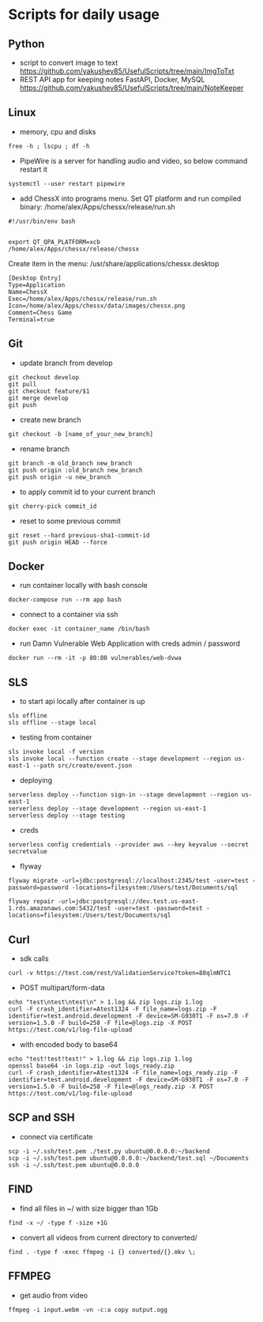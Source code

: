 # Scripts for daily usage

## Python
- script to convert image to text https://github.com/yakushev85/UsefulScripts/tree/main/ImgToTxt 
- REST API app for keeping notes FastAPI, Docker, MySQL https://github.com/yakushev85/UsefulScripts/tree/main/NoteKeeper  

## Linux
- memory, cpu and disks
```
free -h ; lscpu ; df -h
```

- PipeWire is a server for handling audio and video, so below command restart it 
```
systemctl --user restart pipewire
```

- add ChessX into programs menu. Set QT platform and run compiled binary: /home/alex/Apps/chessx/release/run.sh
```
#!/usr/bin/env bash


export QT_QPA_PLATFORM=xcb
/home/alex/Apps/chessx/release/chessx
```
Create item in the menu: /usr/share/applications/chessx.desktop
```
[Desktop Entry]
Type=Application
Name=ChessX
Exec=/home/alex/Apps/chessx/release/run.sh
Icon=/home/alex/Apps/chessx/data/images/chessx.png
Comment=Chess Game
Terminal=true
```

## Git
- update branch from develop
```
git checkout develop
git pull
git checkout feature/$1
git merge develop 
git push
```

- create new branch
```
git checkout -b [name_of_your_new_branch]
```

- rename branch
```
git branch -m old_branch new_branch
git push origin :old_branch new_branch
git push origin -u new_branch
```

- to apply commit id to your current branch
```
git cherry-pick commit_id
```

- reset to some previous commit
```
git reset --hard previous-sha1-commit-id
git push origin HEAD --force
```


## Docker
- run container locally with bash console
```
docker-compose run --rm app bash
```

- connect to a container via ssh
```
docker exec -it container_name /bin/bash
```

- run Damn Vulnerable Web Application with creds admin / password
```
docker run --rm -it -p 80:80 vulnerables/web-dvwa
```

## SLS
- to start api locally after container is up
```
sls offline
sls offline --stage local
```

- testing from container
```
sls invoke local -f version
sls invoke local --function create --stage development --region us-east-1 --path src/create/event.json
```

- deploying
```
serverless deploy --function sign-in --stage development --region us-east-1
serverless deploy --stage development --region us-east-1
serverless deploy --stage testing
```

- creds
```
serverless config credentials --provider aws --key keyvalue --secret secretvalue
```

- flyway
```
flyway migrate -url=jdbc:postgresql://localhost:2345/test -user=test -password=password -locations=filesystem:/Users/test/Documents/sql

flyway repair -url=jdbc:postgresql://dev.test.us-east-1.rds.amazonaws.com:5432/test -user=test -password=test -locations=filesystem:/Users/test/Documents/sql
```

## Curl
- sdk calls
```
curl -v https://test.com/rest/ValidationService?token=88qlmNTC1
```

- POST multipart/form-data
```
echo "test\ntest\ntest\n" > 1.log && zip logs.zip 1.log
curl -F crash_identifier=Atest1324 -F file_name=logs.zip -F identifier=test.android.development -F device=SM-G930T1 -F os=7.0 -F version=1.5.0 -F build=258 -F file=@logs.zip -X POST https://test.com/v1/log-file-upload
```

- with encoded body to base64
```
echo "test!test!test!" > 1.log && zip logs.zip 1.log
openssl base64 -in logs.zip -out logs_ready.zip
curl -F crash_identifier=Atest1324 -F file_name=logs_ready.zip -F identifier=test.android.development -F device=SM-G930T1 -F os=7.0 -F version=1.5.0 -F build=258 -F file=@logs_ready.zip -X POST https://test.com/v1/log-file-upload
```

## SCP and SSH
- connect via certificate
```
scp -i ~/.ssh/test.pem ./test.py ubuntu@0.0.0.0:~/backend
scp -i ~/.ssh/test.pem ubuntu@0.0.0.0:~/backend/test.sql ~/Documents
ssh -i ~/.ssh/test.pem ubuntu@0.0.0.0
```

## FIND
- find all files in ~/ with size bigger than 1Gb
```
find -x ~/ -type f -size +1G
```

- convert all videos from current directory to converted/
```
find . -type f -exec ffmpeg -i {} converted/{}.mkv \;
```

## FFMPEG
- get audio from video
```
ffmpeg -i input.webm -vn -c:a copy output.ogg
```
